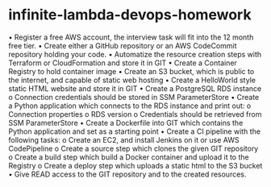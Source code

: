 # infinite-lambda-devops-homework
• Register a free AWS account, the interview task will fit into the 12 month free tier.
• Create either a GitHub repository or an AWS CodeCommit repository holding your
code.
• Automatize the resource creation steps with Terraform or CloudFormation and store it
in GIT
• Create a Container Registry to hold container image
• Create an S3 bucket, which is public to the internet, and capable of static web hosting
• Create a HelloWorld style static HTML website and store it in GIT
• Create a PostgreSQL RDS instance
    o Connection credentials should be stored in SSM ParameterStore
• Create a Python application which connects to the RDS instance and print out:
    o Connection properties
    o RDS version
    o Credentials should be retrieved from SSM ParameterStore
• Create a Dockerfile into GIT which contains the Python application and set as a
starting point
• Create a CI pipeline with the following tasks:
    o Create an EC2, and install Jenkins on it or use AWS CodePipeline
    o Create a source step which clones the given GIT repository
    o Create a build step which build a Docker container and upload it to the
Registry
    o Create a deploy step which uploads a static html to the S3 bucket
• Give READ access to the GIT repository and to the created resources.